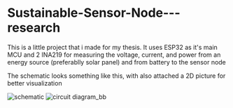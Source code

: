 # Sustainable-Sensor-Node---research

This is a little project that i made for my thesis. It uses ESP32 as it's main MCU and 2 INA219 for measuring the voltage, current, and power from an energy source (preferablly solar panel) and from battery to the sensor node

The schematic looks something like this, with also attached a 2D picture for better visualization

![schematic](https://github.com/PipGuy/Sustainable-Sensor-Node---research/assets/71131222/a697d9dd-7c40-4c1c-8cad-92fc5961fe3d)
![circuit diagram_bb](https://github.com/PipGuy/Sustainable-Sensor-Node---research/assets/71131222/2de0899d-4745-4744-bf12-341d47383564)
